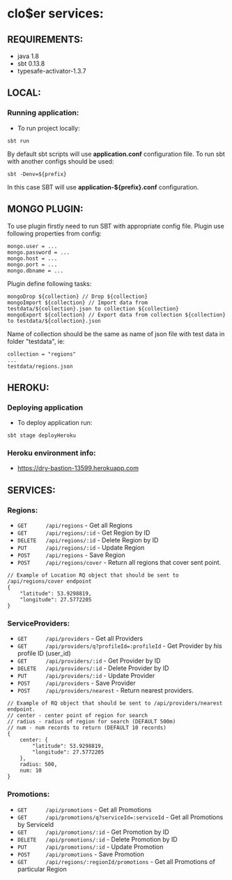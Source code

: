 # clo$er services:

## REQUIREMENTS:
- java 1.8
- sbt 0.13.8
- typesafe-activator-1.3.7

## LOCAL:
### Running application:
- To run project locally:

```
sbt run
```

By default sbt scripts will use **application.conf** configuration file.
To run sbt with another configs should be used:

```
sbt -Denv=${prefix}
```

In this case SBT will use **application-${prefix}.conf** configuration.

## MONGO PLUGIN:
To use plugin firstly need to run SBT with appropriate config file.
Plugin use following properties from config:

```
mongo.user = ...
mongo.password = ...
mongo.host = ...
mongo.port = ...
mongo.dbname = ...
```

Plugin define following tasks:

```
mongoDrop ${collection} // Drop ${collection}
mongoImport ${collection} // Import data from testdata/${collection}.json to collection ${collection}
mongoExport ${collection} // Export data from collection ${collection} to testdata/${collection}.json
```

Name of collection should be the same as name of json file with test data in folder "testdata", ie:

```
collection = "regions"
...
testdata/regions.json
```

## HEROKU:
### Deploying application
- To deploy application run:

```
sbt stage deployHeroku
```

### Heroku environment info:
- https://dry-bastion-13599.herokuapp.com

## SERVICES:
### Regions:

- `GET      /api/regions` - Get all Regions
- `GET      /api/regions/:id` - Get Region by ID
- `DELETE   /api/regions/:id` - Delete Region by ID
- `PUT      /api/regions/:id` - Update Region
- `POST     /api/regions` - Save Region
- `POST     /api/regions/cover` - Return all regions that cover sent point.

```
// Example of Location RQ object that should be sent to  /api/regions/cover endpoint
{
    "latitude": 53.9298819,
    "longitude": 27.5772205
}
```

### ServiceProviders:
- `GET      /api/providers` - Get all Providers
- `GET      /api/providers/q?profileId=:profileId` - Get Provider by his profile ID (user_id)
- `GET      /api/providers/:id` - Get Provider by ID
- `DELETE   /api/providers/:id` - Delete Provider by ID
- `PUT      /api/providers/:id` - Update Provider
- `POST     /api/providers` - Save Provider
- `POST     /api/providers/nearest` - Return nearest providers.

```
// Example of RQ object that should be sent to /api/providers/nearest endpoint.
// center - center point of region for search
// radius - radius of region for search (DEFAULT 500m)
// num - num records to return (DEFAULT 10 records)
{
    center: {
        "latitude": 53.9298819,
        "longitude": 27.5772205
    },
    radius: 500,
    num: 10
}
```

### Promotions:
- `GET      /api/promotions` - Get all Promotions
- `GET      /api/promotions/q?serviceId=:serviceId` - Get all Promotions by ServiceId
- `GET      /api/promotions/:id` - Get Promotion by ID
- `DELETE   /api/promotions/:id` - Delete Promotion by ID
- `PUT      /api/promotions/:id` - Update Promotion
- `POST     /api/promotions` - Save Promotion
- `GET      /api/regions/:regionId/promotions` - Get all Promotions of particular Region

